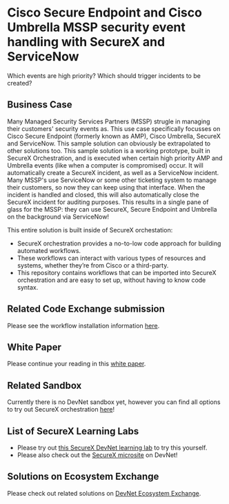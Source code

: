 Cisco Secure Endpoint and Cisco Umbrella MSSP security event handling with SecureX and ServiceNow
=====================================
Which events are high priority? Which should trigger incidents to be created?

## Business Case
Many Managed Security Services Partners (MSSP) strugle in managing their customers' security events as. This use case specifically focusses on Cisco Secure Endpoint (formerly known as AMP), Cisco Umbrella, SecureX and ServiceNow. This sample solution can obviously be extrapolated to other solutions too. This sample solution is a working prototype, built in SecureX Orchestration, and is executed when certain high priority AMP and Umbrella events (like when a computer is compromised) occur. It will automatically create a SecureX incident, as well as a ServiceNow incident. Many MSSP's use ServiceNow or some other ticketing system to manage their customers, so now they can keep using that interface. When the incident is handled and closed, this will also automatically close the SecureX incident for auditing purposes. This results in a single pane of glass for the MSSP: they can use SecureX, Secure Endpoint and Umbrella on the background via ServiceNow!

This entire solution is built inside of SecureX orchestation:
* SecureX orchestration provides a no-to-low code approach for building automated workflows. 
* These workflows can interact with various types of resources and systems, whether they’re from Cisco or a third-party. 
* This repository contains workflows that can be imported into SecureX orchestration and are easy to set up, without having to know code syntax.

## Related Code Exchange submission
Please see the workflow installation information [here](https://developer.cisco.com/codeexchange/github/repo/chrivand/amp-umb-mssp-sxo).

## White Paper
Please continue your reading in this [white paper](https://www.cisco.com/c/en/us/products/collateral/security/white-paper-c11-744498.html).

## Related Sandbox
Currently there is no DevNet sandbox yet, however you can find all options to try out SecureX orchestration [here](https://developer.cisco.com/learning/lab/Cisco-SecureX-101-lab/step/1)!

## List of SecureX Learning Labs
* Please try out [this SecureX DevNet learning lab](https://developer.cisco.com/learning/modules/SecureX-orchestration) to try this yourself. 
* Please also check out the [SecureX microsite](https://developer.cisco.com/securex/) on DevNet!

## Solutions on Ecosystem Exchange
Please check out related solutions on [DevNet Ecosystem Exchange](https://developer.cisco.com/ecosystem/solutions/#key=securex).

